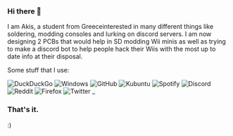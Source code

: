 ### Hi there 👋

I am Akis, a student from Greeceinterested in many different things like soldering, modding consoles and lurking on discord servers. I am now designing 2 PCBs that would help in SD modding Wii minis as well as trying to make a discord bot to help people hack their Wiis with the most up to date info at their disposal.

Some stuff that I use:

![DuckDuckGo](https://img.shields.io/badge/DuckDuckGo--E37151?style=for-the-badge&logo=duckduckgo)
![Windows](https://img.shields.io/badge/Windows%2010-20H2-00a4ef?style=for-the-badge&logo=Windows)
![GitHub](https://img.shields.io/badge/GitHub-akisblack-white?style=for-the-badge&logo=Github)
![Kubuntu](https://img.shields.io/badge/Kubuntu-20.10-E95420?style=for-the-badge&logo=Ubuntu)
![Spotify](https://img.shields.io/badge/Spotify-akisblack-1ED760?style=for-the-badge&logo=spotify)
![Discord](https://img.shields.io/badge/Discord-akisblack%202545-7289da?style=for-the-badge&logo=Discord)
![Reddit](https://img.shields.io/badge/Reddit-akisblack-FF4500?style=for-the-badge&logo=Reddit)
![Firefox](https://www.shields.io/badge/Firefox-nightly-FF9500?logo=firefox&style=for-the-badge)
![Twitter](https://img.shields.io/badge/Twitter-@akisblack_-1DA1F2?style=for-the-badge&logo=Twitter) _


### That's it. 

 :)





